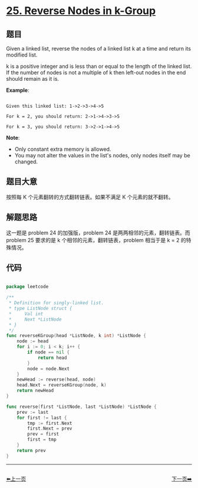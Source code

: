# [25. Reverse Nodes in k-Group](https://leetcode.com/problems/reverse-nodes-in-k-group/description/)

## 题目

Given a linked list, reverse the nodes of a linked list k at a time and return its modified list.

k is a positive integer and is less than or equal to the length of the linked list. If the number of nodes is not a multiple of k then left-out nodes in the end should remain as it is.

**Example**:

```

Given this linked list: 1->2->3->4->5

For k = 2, you should return: 2->1->4->3->5

For k = 3, you should return: 3->2->1->4->5

```

**Note**:

- Only constant extra memory is allowed.
- You may not alter the values in the list's nodes, only nodes itself may be changed.


## 题目大意

按照每 K 个元素翻转的方式翻转链表。如果不满足 K 个元素的就不翻转。

## 解题思路


这一题是 problem 24 的加强版，problem 24 是两两相邻的元素，翻转链表。而 problem 25 要求的是 k 个相邻的元素，翻转链表，problem 相当于是 k = 2 的特殊情况。

## 代码

```go

package leetcode

/**
 * Definition for singly-linked list.
 * type ListNode struct {
 *     Val int
 *     Next *ListNode
 * }
 */
func reverseKGroup(head *ListNode, k int) *ListNode {
	node := head
	for i := 0; i < k; i++ {
		if node == nil {
			return head
		}
		node = node.Next
	}
	newHead := reverse(head, node)
	head.Next = reverseKGroup(node, k)
	return newHead
}

func reverse(first *ListNode, last *ListNode) *ListNode {
	prev := last
	for first != last {
		tmp := first.Next
		first.Next = prev
		prev = first
		first = tmp
	}
	return prev
}


```


----------------------------------------------
<div style="display: flex;justify-content: space-between;align-items: center;">
<p><a href="https://books.halfrost.com/leetcode/ChapterFour/0024.Swap-Nodes-in-Pairs/">⬅️上一页</a></p>
<p><a href="https://books.halfrost.com/leetcode/ChapterFour/0026.Remove-Duplicates-from-Sorted-Array/">下一页➡️</a></p>
</div>
